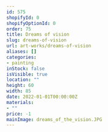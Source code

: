 ```yaml
---
id: 575
shopifyId: 0
shopifyOptionId: 0
order: 75
title: Dreams of vision
slug: dreams-of-vision
url: art-works/dreams-of-vision
aliases: []
categories:
- painting
inStock: false
isVisible: true
location: ""
height: 60
width: 85
date: 2022-01-01T00:00:00Z
materials:
- ""
price: -1
mainImage: dreams_of_the_vision.JPG
---
```

